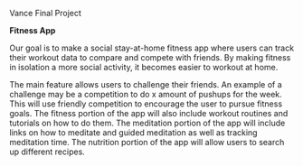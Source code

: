 Vance Final Project

**Fitness App**

Our goal is to make a social stay-at-home fitness app where users can track their workout data to compare and compete with friends. By making fitness in isolation a more social activity, it becomes easier to workout at home. 

The main feature allows users to challenge their friends. An example of a challenge may be a competition to do x amount of pushups for the week. This will use friendly competition to encourage the user to pursue fitness goals. The fitness portion of the app will also include workout routines and tutorials on how to do them. The meditation portion of the app will include links on how to meditate and guided meditation as well as tracking meditation time. The nutrition portion of the app will allow users to search up different recipes.
